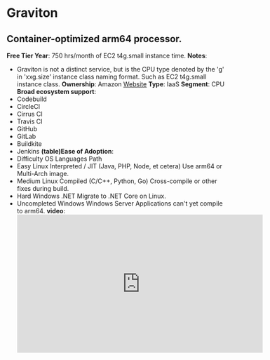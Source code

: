 # Graviton
## Container-optimized arm64 processor.
**Free Tier Year**: 750 hrs/month of EC2 t4g.small instance time.
**Notes**: 
- Graviton is not a distinct service, but is the CPU type denoted by the 'g' in 'xxg.size' instance class naming format. Such as EC2 t4g.small instance class.
**Ownership**: Amazon
[Website](https://aws.amazon.com/ec2/graviton/)
**Type**: IaaS
**Segment**: CPU
**Broad ecosystem support**: 
- Codebuild
- CircleCI
- Cirrus CI
- Travis CI
- GitHub
- GitLab
- Buildkite
- Jenkins
**(table)Ease of Adoption**: 
- Difficulty OS Languages Path
- Easy Linux Interpreted / JIT (Java, PHP, Node, et cetera) Use arm64 or Multi-Arch image.
- Medium Linux Compiled (C/C++, Python, Go) Cross-compile or other fixes during build.
- Hard Windows .NET Migrate to .NET Core on Linux.
- Uncompleted Windows Windows Server Applications can't yet compile to arm64.
**video**: <iframe width='560' height='315' src='https://www.youtube.com/embed/iwSQRLzDwHA' title='YouTube video player' frameborder='0' allow='accelerometer; autoplay; clipboard-write; encrypted-media; gyroscope; picture-in-picture' allowfullscreen>

